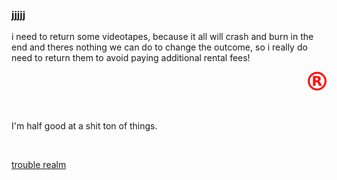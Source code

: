 ### jjjjj

<!--
**jjjjj/jjjjj** is a ✨ _special_ ✨ repository because its `README.md` (this file) appears on your GitHub profile.


--!>

i need to return some videotapes, because it all will crash and burn in the end and theres nothing we can do to change the outcome, so i really do need to return them to avoid paying additional rental fees!
<br />
<p align="right"><a href="https://open.spotify.com/user/fy" target="_blank"><img src="https://raw.githubusercontent.com/jjjjj/jjjjj/main/R.png" onclick="alert('Hello world!')" alt="R" width=30 height=30"></a></p>
<!-- <p>&nbsp;</p> --!>
<br />
    <p align="left" >I'm half good at a shit ton of things.</p>
    <br />
    <p align="left" ><a href="https://jonashuber.co" target="_blank">trouble realm</a></p>
